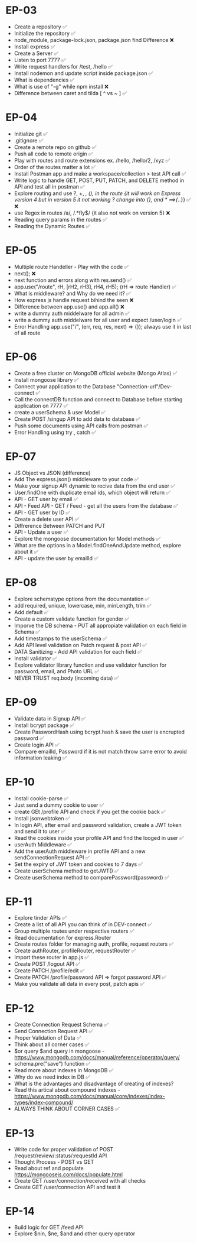 # EP-03

- Create a repository  ✅
- Initialize the repository     ✅
- node_module, package-lock.json, package.json find Difference  ❌
- Install express       ✅
- Create a Server       ✅
- Listen to port 7777   ✅
- Write request handlers for /test, /hello      ✅
- Install nodemon and update script inside package.json     ✅
- What is dependencies      ✅
- What is use of "-g" while npm install     ❌
- Difference between caret and tilda [ ^ vs ~ ]     ✅

# EP-04

- Initialize git    ✅
- .gitignore        ✅
- Create a remote repo on github    ✅
- Push all code to remote origin    ✅
- Play with routes and route extensions ex. /hello, /hello/2, /xyz  ✅
- Order of the routes matter a lot      ✅
- Install Postman app and make a workspace/collection > test API call   ✅
- Write logic to handle GET, POST, PUT, PATCH, and DELETE method in API and test all in postman ✅
- Explore routing and use ?, +, *, (), in the route {it will work on Express version 4 but in version 5 it not working ? change into {}, and * ==>{*..}}    ✅ ❌
- use Regex in routes /a/, /.*fly$/ {it also not work on version 5}     ❌
- Reading query params in the routes    ✅
- Reading the Dynamic Routes    ✅

# EP-05

- Multiple route Handeller - Play with the code ✅
- next();   ❌
- next function and errors along with res.send()     ✅
- app.use("/route", rH, [rH2, rH3], rH4, rH5); (rH => route Handler)     ✅
- What is middleware? and Why do we need it?     ✅
- How express js handle request bihind the seen     ❌
- Difference between app.use() and app.all()        ❌
- write a dummy auth middelware for all admin    ✅
- write a dummy auth middelware for all user and expect /user/login  ✅
- Error Handling app.use("/", (err, req, res, next) => {}); always use it in last of all route


# EP-06

- Create a free cluster on MongoDB official website (Mongo Atlas) ✅
- Install mongoose library  ✅
- Connect your application to the Database "Connection-url"/Dev-connect     ✅
- Call the connectDB function and connect to Database before starting application on 7777  ✅
- create a userSchema & user Model      ✅
- Create POST /singup API to add data to database       ✅
- Push some documents using API calls from postman      ✅
- Error Handling using try , catch      ✅

# EP-07

- JS Object vs JSON (difference)    
- Add The express.json() middleware to your code    ✅
- Make your signup API dynamic to recive data from the end user     ✅
- User.findOne with duplicate email ids, which object will return   ✅
- API - GET user by email   ✅
- API - Feed API - GET / Feed - get all the users from the database ✅
- API - GET user by ID      ✅
- Create a delete user API      ✅
- Diffrerence Between PATCH and PUT     
- API - Update a user   ✅
- Explore the mongoose documentation for Model methods  ✅
- What are the options in a Model.findOneAndUpdate method, explore about it     ✅
- API - update the user by emailId      ✅

# EP-08

- Explore schematype options from the documantation ✅
- add required, unique, lowercase, min, minLength, trim ✅
- Add default   ✅
- Create a custom validate function for gender  ✅
- Imporve the DB schema - PUT all appropiate validation on each field in Schema     ✅
- Add timestamps to the userSchema      ✅
- Add API level validation on Patch request & post API      ✅
- DATA Sanitizing - Add API validation for each field       ✅
- Install validator     ✅
- Explore validator library function and use validator function for password, email, and Photo URL  ✅
- NEVER TRUST req.body (incoming data)      ✅

# EP-09

- Validate data in Signup API   ✅
- Install bcrypt package        ✅
- Create PasswordHash using bcrypt.hash & save the user is encrupted password   ✅
- Create login API      ✅
- Compare emailId, Password if it is not match throw same error to avoid information leaking    ✅

# EP-10

- Install cookie-parse      ✅
- Just send a dummy cookie to user      ✅
- create GEt /profile API and check if you get the cookie back  ✅
- Install jsonwebtoken      ✅
- In login API, after email and password validation, create a JWT token and send it to user     ✅
- Read the cookies inside your profile API and find the looged in user      ✅
- userAuth Middleware       ✅
- Add the userAuth middleware in profile API and a new sendConnectionRequest API        ✅
- Set the expiry of JWT token and cookies to 7 days     ✅
- Create userSchema method to getJWT()      ✅
- Create userSchema method to comparePassword(password)     ✅

# EP-11

- Explore tinder APIs   ✅
- Create a list of all API you can think of in DEV-connect      ✅
- Group multiple routes under respective routers    ✅
- Read documentation for express.Router     
- Create routes folder for managing auth, profile, request routers      ✅
- Create authRouter, profileRouter, requestRouter       ✅
- Import these router in app.js     ✅
- Create POST /logout API           ✅
- Create PATCH /profile/edit        ✅
- Create PATCH /profile/password API => forgot password API     ✅
- Make you validate all data in every post, patch apis      ✅

# EP-12

- Create Connection Request Schema      ✅
- Send Connection Request API           ✅
- Proper Validation of Data             ✅
- Think about all corner cases          ✅
- $or query $and query in mongoose  -https://www.mongodb.com/docs/manual/reference/operator/query/
- schema.pre("save") function       ✅
- Read more about indexes in MongoDB        ✅
- Why do we need index in DB        ✅
- What is the advantages and disadvantage of creating of indexes?       
- Read this artical about compound indexes - https://www.mongodb.com/docs/manual/core/indexes/index-types/index-compound/
- ALWAYS THINK ABOUT CORNER CASES   ✅

# EP-13 

- Write code for proper validation of POST /request/review/:status/:requestId  API
- Thought Process - POST vs GET
- Read about ref and populate https://mongoosejs.com/docs/populate.html
- Create GET /user/connection/received with all checks
- Create GET /user/connection API and test it

# EP-14

- Build logic for GET /feed API
- Explore $nin, $ne, $and and other query operator